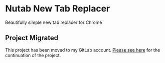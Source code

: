 # Nutab New Tab Replacer
Beautifully simple new tab replacer for Chrome

## Project Migrated
This project has been moved to my GitLab account. [Please see here](https://gitlab.com/soup-bowl/nutab) for the continuation of the project.
